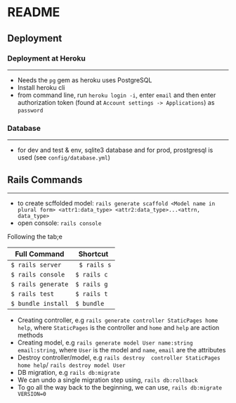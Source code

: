# README

## Deployment

### Deployment at Heroku
---

- Needs the `pg` gem as heroku uses PostgreSQL
- Install heroku cli
- from command line, run `heroku login -i`, enter `email` and then enter authorization token (found at `Account settings -> Applications`) as `password`

### Database
---
- for dev and test & env, sqlite3 database and for prod, prostgresql is used (see `config/database.yml`)

## Rails Commands
---
- to create scffolded model: `rails generate scaffold <Model name in plural form> <attr1:data_type> <attr2:data_type>...<attrn, data_type>`
- open console: `rails console`

Following the tab;e

|Full Command|Shortcut|
|------------|--------|
|`$ rails server`|`	$ rails s`|
|`$ rails console`|`$ rails c`|
|`$ rails generate`|`$ rails g`|
|`$ rails test`|`$ rails t`|
|`$ bundle install`|`$ bundle`|

- Creating controller, e.g `rails generate controller StaticPages home help`, where `StaticPages` is the controller and `home` and `help` are action methods
- Creating model, e.g `rails generate model User name:string email:string`, where `User` is the model and `name`, `email` are the attributes
- Destroy controller/model, e.g `rails destroy  controller StaticPages home help`/ `rails destroy model User`
- DB migration, e.g `rails db:migrate`
- We can undo a single migration step using, `rails db:rollback`
- To go all the way back to the beginning, we can use, `rails db:migrate VERSION=0`